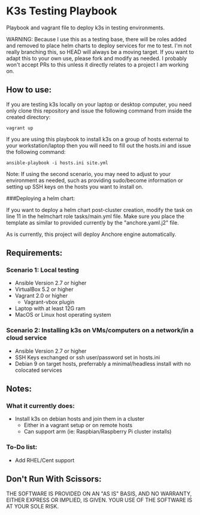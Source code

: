 # K3s Testing Playbook
Playbook and vagrant file to deploy k3s in testing environments.

WARNING: Because I use this as a testing base, there will be roles added and removed to place helm charts to deploy services for me to test. I'm not really branching this, so HEAD will always be a moving target. If you want to adapt this to your own use, please fork and modify as needed. I probably won't accept PRs to this unless it directly relates to a project I am working on.

## How to use:
If you are testing k3s locally on your laptop or desktop computer, you need only clone this repository and issue the following command from inside the created directory: 

`vagrant up`

If you are using this playbook to install k3s on a group of hosts external to your workstation/laptop then you will need to fill out the hosts.ini and issue the following command:

`ansible-playbook -i hosts.ini site.yml`

Note: If using the second scenario, you may need to adjust to your environment as needed, such as providing sudo/become information or setting up SSH keys on the hosts you want to install on.

###Deploying a helm chart:

If you want to deploy a helm chart post-cluster creation, modify the task on line 11 in the helmchart role tasks/main.yml file. Make sure you place the template as similar to provided currently by the "anchore.yaml.j2" file.

As is currently, this project will deploy Anchore engine automatically.

## Requirements:

### Scenario 1: Local testing
- Ansible Version 2.7 or higher
- VirtualBox 5.2 or higher
- Vagrant 2.0 or higher
	- Vagrant-vbox plugin
- Laptop with at least 12G ram
- MacOS or Linux host operating system 

### Scenario 2: Installing k3s on VMs/computers on a network/in a cloud service

- Ansible Version 2.7 or higher
- SSH Keys exchanged or ssh user/password set in hosts.ini
- Debian 9 on target hosts, preferrably a minimal/headless install with no colocated services

## Notes:

### What it currently does:
- Install k3s on debian hosts and join them in a cluster
	- Either in a vagrant setup or on remote hosts
	- Can support arm (ie: Raspbian/Raspberry Pi cluster installs)

### To-Do list:
- Add RHEL/Cent support

## Don't Run With Scissors:

THE SOFTWARE IS PROVIDED ON AN "AS IS" BASIS, AND NO WARRANTY, EITHER EXPRESS OR IMPLIED, IS GIVEN. YOUR USE OF THE SOFTWARE IS AT YOUR SOLE RISK.